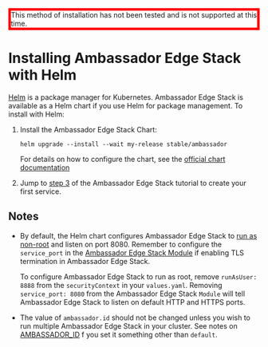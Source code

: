 <div style="border: thick solid red">
<!-- TODO: fix red bordered text -->
This method of installation has not been tested and is not supported at this time.
</div>

# Installing Ambassador Edge Stack with Helm

[Helm](https://helm.sh) is a package manager for Kubernetes. Ambassador Edge Stack is available as a Helm chart if you use Helm for package management. To install with Helm:

1. Install the Ambassador Edge Stack Chart:

   ```
   helm upgrade --install --wait my-release stable/ambassador
   ```

   For details on how to configure the chart, see the [official chart documentation](https://hub.helm.sh/charts/stable/ambassador)


2. Jump to [step 3](/user-guide/getting-started#3-creating-your-first-service) of the Ambassador Edge Stack tutorial to create your first service.

## Notes

- By default, the Helm chart configures Ambassador Edge Stack to [run as non-root](/reference/running#running-as-non-root) and listen on port 8080. Remember to configure the `service_port` in the [Ambassador Edge Stack Module](/reference/modules) if enabling TLS termination in Ambassador Edge Stack.

   To configure Ambassador Edge Stack to run as root, remove `runAsUser: 8888` from the `securityContext` in your `values.yaml`. Removing `service_port: 8080` from the Ambassador Edge Stack `Module` will tell Ambassador Edge Stack to listen on default HTTP and HTTPS ports.

- The value of `ambassador.id` should not be changed unless you wish to run multiple Ambassador Edge Stack in your cluster. See notes on [AMBASSADOR_ID](/reference/running#ambassador_id) f you set it something other than `default`.
